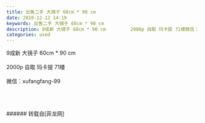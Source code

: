 ```yaml
---
title: 出售二手 大镜子 60cm * 90 cm
date: 2018-12-12 14:19
keywords: 出售二手 大镜子 60cm * 90 cm
description: 9成新 大镜子 60cm * 90 cm         2000p 自取 玛卡提 71楼微信：xufangfang-99
categories: used
---
```

<td class="t_f" id="postmessage_2455534">

9成新 大镜子 60cm * 90 cm         <br/>
<br/>
2000p 自取 玛卡提 71楼<br/>
<br/>
微信：xufangfang-99<br/>
<img alt="" border="0" class="zoom" data-cf-modified-700a3062895e187cce2383b7-="" file="http://www.flw.ph/data/appbyme/upload/image/201812/12/GmG6CgJ7LHar.jpg" id="aimg_jOoRB" lazyloadthumb="1" onclick="" onmouseover="" src="http://www.flw.ph/data/appbyme/upload/image/201812/12/GmG6CgJ7LHar.jpg"/><br/>
<br/>
<img alt="" border="0" class="zoom" data-cf-modified-700a3062895e187cce2383b7-="" file="http://www.flw.ph/data/appbyme/upload/image/201812/12/hIgzbIOi0CIR.jpg" id="aimg_LaOnD" lazyloadthumb="1" onclick="" onmouseover="" src="http://www.flw.ph/data/appbyme/upload/image/201812/12/hIgzbIOi0CIR.jpg"/><br/>
<br/>
<img alt="" border="0" class="zoom" data-cf-modified-700a3062895e187cce2383b7-="" file="http://www.flw.ph/data/appbyme/upload/image/201812/12/YyflCTpyU2DV.jpg" id="aimg_aTJEv" lazyloadthumb="1" onclick="" onmouseover="" src="http://www.flw.ph/data/appbyme/upload/image/201812/12/YyflCTpyU2DV.jpg"/><br/>
<br/>
</td>
###### 转载自[菲龙网]